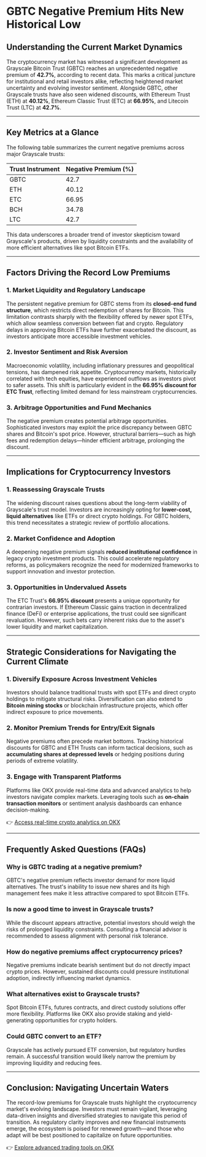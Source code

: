 # GBTC Negative Premium Hits New Historical Low

## Understanding the Current Market Dynamics

The cryptocurrency market has witnessed a significant development as Grayscale Bitcoin Trust (GBTC) reaches an unprecedented negative premium of **42.7%**, according to recent data. This marks a critical juncture for institutional and retail investors alike, reflecting heightened market uncertainty and evolving investor sentiment. Alongside GBTC, other Grayscale trusts have also seen widened discounts, with Ethereum Trust (ETH) at **40.12%**, Ethereum Classic Trust (ETC) at **66.95%**, and Litecoin Trust (LTC) at **42.7%**.

---

## Key Metrics at a Glance

The following table summarizes the current negative premiums across major Grayscale trusts:

| Trust Instrument | Negative Premium (%) |
|------------------|----------------------|
| GBTC             | 42.7                 |
| ETH              | 40.12                |
| ETC              | 66.95                |
| BCH              | 34.78                |
| LTC              | 42.7                 |

This data underscores a broader trend of investor skepticism toward Grayscale's products, driven by liquidity constraints and the availability of more efficient alternatives like spot Bitcoin ETFs.

---

## Factors Driving the Record Low Premiums

### 1. **Market Liquidity and Regulatory Landscape**
The persistent negative premium for GBTC stems from its **closed-end fund structure**, which restricts direct redemption of shares for Bitcoin. This limitation contrasts sharply with the flexibility offered by newer spot ETFs, which allow seamless conversion between fiat and crypto. Regulatory delays in approving Bitcoin ETFs have further exacerbated the discount, as investors anticipate more accessible investment vehicles.

### 2. **Investor Sentiment and Risk Aversion**
Macroeconomic volatility, including inflationary pressures and geopolitical tensions, has dampened risk appetite. Cryptocurrency markets, historically correlated with tech equities, have experienced outflows as investors pivot to safer assets. This shift is particularly evident in the **66.95% discount for ETC Trust**, reflecting limited demand for less mainstream cryptocurrencies.

### 3. **Arbitrage Opportunities and Fund Mechanics**
The negative premium creates potential arbitrage opportunities. Sophisticated investors may exploit the price discrepancy between GBTC shares and Bitcoin's spot price. However, structural barriers—such as high fees and redemption delays—hinder efficient arbitrage, prolonging the discount.

---

## Implications for Cryptocurrency Investors

### 1. **Reassessing Grayscale Trusts**
The widening discount raises questions about the long-term viability of Grayscale's trust model. Investors are increasingly opting for **lower-cost, liquid alternatives** like ETFs or direct crypto holdings. For GBTC holders, this trend necessitates a strategic review of portfolio allocations.

### 2. **Market Confidence and Adoption**
A deepening negative premium signals **reduced institutional confidence** in legacy crypto investment products. This could accelerate regulatory reforms, as policymakers recognize the need for modernized frameworks to support innovation and investor protection.

### 3. **Opportunities in Undervalued Assets**
The ETC Trust's **66.95% discount** presents a unique opportunity for contrarian investors. If Ethereum Classic gains traction in decentralized finance (DeFi) or enterprise applications, the trust could see significant revaluation. However, such bets carry inherent risks due to the asset's lower liquidity and market capitalization.

---

## Strategic Considerations for Navigating the Current Climate

### 1. **Diversify Exposure Across Investment Vehicles**
Investors should balance traditional trusts with spot ETFs and direct crypto holdings to mitigate structural risks. Diversification can also extend to **Bitcoin mining stocks** or blockchain infrastructure projects, which offer indirect exposure to price movements.

### 2. **Monitor Premium Trends for Entry/Exit Signals**
Negative premiums often precede market bottoms. Tracking historical discounts for GBTC and ETH Trusts can inform tactical decisions, such as **accumulating shares at depressed levels** or hedging positions during periods of extreme volatility.

### 3. **Engage with Transparent Platforms**
Platforms like OKX provide real-time data and advanced analytics to help investors navigate complex markets. Leveraging tools such as **on-chain transaction monitors** or sentiment analysis dashboards can enhance decision-making.

👉 [Access real-time crypto analytics on OKX](https://bit.ly/okx-bonus)

---

## Frequently Asked Questions (FAQs)

### **Why is GBTC trading at a negative premium?**
GBTC's negative premium reflects investor demand for more liquid alternatives. The trust's inability to issue new shares and its high management fees make it less attractive compared to spot Bitcoin ETFs.

### **Is now a good time to invest in Grayscale trusts?**
While the discount appears attractive, potential investors should weigh the risks of prolonged liquidity constraints. Consulting a financial advisor is recommended to assess alignment with personal risk tolerance.

### **How do negative premiums affect cryptocurrency prices?**
Negative premiums indicate bearish sentiment but do not directly impact crypto prices. However, sustained discounts could pressure institutional adoption, indirectly influencing market dynamics.

### **What alternatives exist to Grayscale trusts?**
Spot Bitcoin ETFs, futures contracts, and direct custody solutions offer more flexibility. Platforms like OKX also provide staking and yield-generating opportunities for crypto holders.

### **Could GBTC convert to an ETF?**
Grayscale has actively pursued ETF conversion, but regulatory hurdles remain. A successful transition would likely narrow the premium by improving liquidity and reducing fees.

---

## Conclusion: Navigating Uncertain Waters

The record-low premiums for Grayscale trusts highlight the cryptocurrency market's evolving landscape. Investors must remain vigilant, leveraging data-driven insights and diversified strategies to navigate this period of transition. As regulatory clarity improves and new financial instruments emerge, the ecosystem is poised for renewed growth—and those who adapt will be best positioned to capitalize on future opportunities.

👉 [Explore advanced trading tools on OKX](https://bit.ly/okx-bonus)